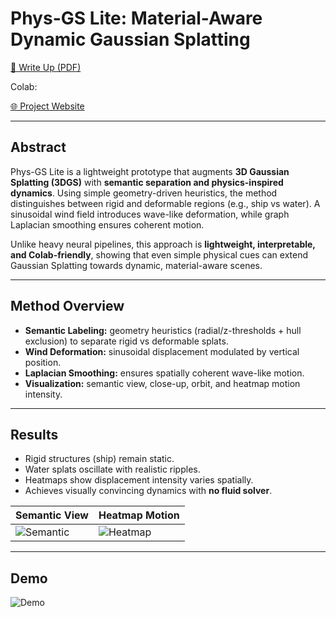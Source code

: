 # Phys-GS Lite: Material-Aware Dynamic Gaussian Splatting

[📄 Write Up (PDF)](docs/PhysGSLite.pdf) 

Colab: 

[🌐 Project Website](https://<your-username>.github.io/phys-gs-lite/)  

---

## Abstract
Phys-GS Lite is a lightweight prototype that augments **3D Gaussian Splatting (3DGS)** with **semantic separation and physics-inspired dynamics**. Using simple geometry-driven heuristics, the method distinguishes between rigid and deformable regions (e.g., ship vs water). A sinusoidal wind field introduces wave-like deformation, while graph Laplacian smoothing ensures coherent motion.  

Unlike heavy neural pipelines, this approach is **lightweight, interpretable, and Colab-friendly**, showing that even simple physical cues can extend Gaussian Splatting towards dynamic, material-aware scenes.

---

## Method Overview
- **Semantic Labeling:** geometry heuristics (radial/z-thresholds + hull exclusion) to separate rigid vs deformable splats.  
- **Wind Deformation:** sinusoidal displacement modulated by vertical position.  
- **Laplacian Smoothing:** ensures spatially coherent wave-like motion.  
- **Visualization:** semantic view, close-up, orbit, and heatmap motion intensity.  

---

## Results
- Rigid structures (ship) remain static.  
- Water splats oscillate with realistic ripples.  
- Heatmaps show displacement intensity varies spatially.  
- Achieves visually convincing dynamics with **no fluid solver**.  

| Semantic View | Heatmap Motion |
|---------------|----------------|
| ![Semantic](docs/assets/semantic.png) | ![Heatmap](docs/assets/heatmap.png) |

---

## Demo
![Demo](docs/assets/demo.gif)

